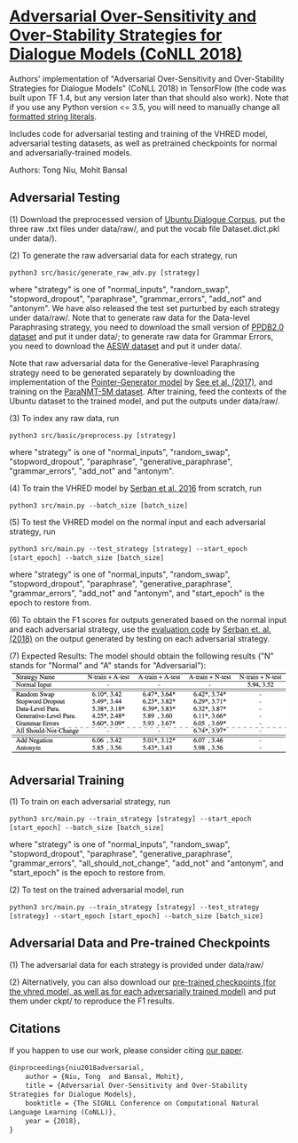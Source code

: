 # [Adversarial Over-Sensitivity and Over-Stability Strategies for Dialogue Models (CoNLL 2018)](https://arxiv.org/abs/1809.02079)

Authors' implementation of "Adversarial Over-Sensitivity and Over-Stability Strategies for Dialogue Models" (CoNLL 2018) in TensorFlow (the code was built upon TF 1.4, but any version later than that should also work). Note that if you use any Python version <= 3.5, you will need to manually change all [formatted string literals](https://docs.python.org/3/reference/lexical_analysis.html#f-strings).

Includes code for adversarial testing and training of the VHRED model, adversarial testing datasets, as well as pretrained checkpoints for normal and adversarially-trained models.

Authors: Tong Niu, Mohit Bansal

## Adversarial Testing

(1) Download the preprocessed version of [Ubuntu Dialogue Corpus](http://www.iulianserban.com/Files/UbuntuDialogueCorpus.zip), put the three raw .txt files under data/raw/, and put the vocab file Dataset.dict.pkl under data/).

(2) To generate the raw adversarial data for each strategy, run
```
python3 src/basic/generate_raw_adv.py [strategy]
```
where "strategy" is one of "normal_inputs", "random_swap", "stopword_dropout", "paraphrase", "grammar_errors", "add_not" and "antonym". We have also released the test set purturbed by each strategy under data/raw/. Note that to generate raw data for the Data-level Paraphrasing strategy, you need to download the small version of [PPDB2.0 dataset](http://paraphrase.org/#/download) and put it under data/; to generate raw data for Grammar Errors, you need to download the [AESW dataset](http://textmining.lt/aesw/aesw2016down.html) and put it under data/.

Note that raw adversarial data for the Generative-level Paraphrasing strategy need to be generated separately by downloading the implementation of the [Pointer-Generator model](https://github.com/abisee/pointer-generator) by [See et al. (2017)](https://arxiv.org/abs/1704.04368), and training on the [ParaNMT-5M dataset](https://drive.google.com/file/d/19NQ87gEFYu3zOIp_VNYQZgmnwRuSIyJd/view). After training, feed the contexts of the Ubuntu dataset to the trained model, and put the outputs under data/raw/.

(3) To index any raw data, run
```
python3 src/basic/preprocess.py [strategy]
```
where "strategy" is one of "normal_inputs", "random_swap", "stopword_dropout", "paraphrase", "generative_paraphrase", "grammar_errors", "add_not" and "antonym".

(4) To train the VHRED model by [Serban et al. 2016](https://arxiv.org/abs/1605.06069) from scratch, run
```
python3 src/main.py --batch_size [batch_size]  
```

(5) To test the VHRED model on the normal input and each adversarial strategy, run
```
python3 src/main.py --test_strategy [strategy] --start_epoch [start_epoch] --batch_size [batch_size]
```
where "strategy" is one of "normal_inputs", "random_swap", "stopword_dropout", "paraphrase", "generative_paraphrase", "grammar_errors", "add_not" and "antonym", and "start_epoch" is the epoch to restore from.

(6) To obtain the F1 scores for outputs generated based on the normal input and each adversarial strategy,
use the [evaluation code](https://github.com/julianser/Ubuntu-Multiresolution-Tools) by [Serban et. al. (2018)](https://arxiv.org/abs/1606.00776) on the output generated by testing on each adversarial strategy.

(7) Expected Results:
The model should obtain the following results ("N" stands for "Normal" and "A" stands for "Adversarial"):
![Result](image.png)

## Adversarial Training

(1) To train on each adversarial strategy, run
```
python3 src/main.py --train_strategy [strategy] --start_epoch [start_epoch] --batch_size [batch_size]
```
where "strategy" is one of "normal_inputs", "random_swap", "stopword_dropout", "paraphrase", "generative_paraphrase", "grammar_errors", "all_should_not_change", "add_not" and "antonym", and "start_epoch" is the epoch to restore from.

(2) To test on the trained adversarial model, run
```
python3 src/main.py --train_strategy [strategy] --test_strategy [strategy] --start_epoch [start_epoch] --batch_size [batch_size]
```

## Adversarial Data and Pre-trained Checkpoints
(1) The adversarial data for each strategy is provided under data/raw/

(2) Alternatively, you can also download our [pre-trained checkpoints (for the vhred model, as well as for each adversarially trained model)](https://drive.google.com/open?id=1ALmWLqvXdXj4LZylh0phuLCHJjSOjuYD) and put them under ckpt/ to reproduce the F1 results.

## Citations

If you happen to use our work, please consider citing [our paper](https://arxiv.org/abs/1809.02079).

```
@inproceedings{niu2018adversarial,
	author = {Niu, Tong  and Bansal, Mohit},
	title = {Adversarial Over-Sensitivity and Over-Stability Strategies for Dialogue Models},
	booktitle = {The SIGNLL Conference on Computational Natural Language Learning (CoNLL)},
	year = {2018},
}
```
